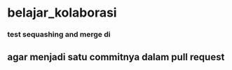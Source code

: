 # belajar_kolaborasi
### test sequashing and merge di 
## agar menjadi satu commitnya dalam pull request
